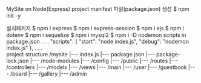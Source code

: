 MySite on Node(Express)
project manifest 파일(package.json) 생성
$ npm init -y

설치패키지
$ npm i express
$ npm i express-session
$ npm i ejs
$ npm i dotenv
$ npm i sequelize
$ npm i mysql2
$ npm i -D nodemon
scripts in package.json
.
.
.
  "scripts": {
    "start": "node index.js",
    "debug": "nodemon index.js"
  },
.
.
.  
project structure
/mysite
    |--- index.js
    |--- package.json
    |--- package-lock.json
    |--- /node-modules
    |--- /config
    |--- /public
    |--- /routes
    |--- /controllers
    |--- /models
    |--- /views
            |--- /main
            |--- /user
            |--- /guestbook
            |--- /board
            |--- /gallery
            |--- /admin
